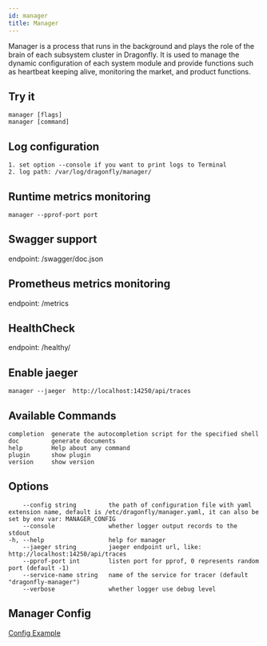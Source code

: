 ```yaml
---
id: manager
title: Manager
---
```


Manager is a process that runs in the background
and plays the role of the brain of each subsystem cluster in Dragonfly.
It is used to manage the dynamic
configuration of each system module and provide functions
such as heartbeat keeping alive, monitoring the market, and product functions.

## Try it

```text
manager [flags]
manager [command]
```

## Log configuration

```text
1. set option --console if you want to print logs to Terminal
2. log path: /var/log/dragonfly/manager/
```

## Runtime metrics monitoring

```text
manager --pprof-port port
```

## Swagger support

endpoint: /swagger/doc.json

## Prometheus metrics monitoring

endpoint: /metrics

## HealthCheck

endpoint: /healthy/

## Enable jaeger

```text
manager --jaeger  http://localhost:14250/api/traces
```

## Available Commands

```text
completion  generate the autocompletion script for the specified shell
doc         generate documents
help        Help about any command
plugin      show plugin
version     show version
```

## Options

<!-- markdownlint-disable -->

```text
    --config string         the path of configuration file with yaml extension name, default is /etc/dragonfly/manager.yaml, it can also be set by env var: MANAGER_CONFIG
    --console               whether logger output records to the stdout
-h, --help                  help for manager
    --jaeger string         jaeger endpoint url, like: http://localhost:14250/api/traces
    --pprof-port int        listen port for pprof, 0 represents random port (default -1)
    --service-name string   name of the service for tracer (default "dragonfly-manager")
    --verbose               whether logger use debug level
```

<!-- markdownlint-restore -->

## Manager Config

[Config Example](../configuration/manager.md)
